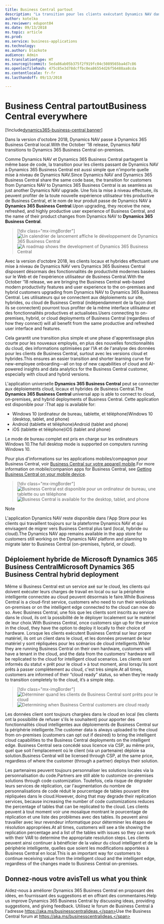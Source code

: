 ```yaml
---
title: Business Central partout
description: "La transition pour les clients exécutant Dynamics NAV dans Dynamics 365 Business Central est aussi simple que n'importe quelle mise à niveau de Dynamics NAV."
author: kotelko
ms.reviewer: edupont04
ms.date: 09/13/2018
ms.topic: article
ms.prod: 
ms.service: business-applications
ms.technology: 
ms.author: blazkote
audience: Admin
ms.translationtype: HT
ms.sourcegitcommit: 5eda86ab05b375f2f919fc04c5089565ba4d7c86
ms.openlocfilehash: 475c85e3d78dcffbc0ea86554d26f56488aa8cda
ms.contentlocale: fr-fr
ms.lasthandoff: 09/13/2018

---
```

#  <a name="business-central-everywhere"></a><span data-ttu-id="edc3d-103">Business Central partout</span><span class="sxs-lookup"><span data-stu-id="edc3d-103">Business Central everywhere</span></span>

[!include[dynamics365-business-central banner](../includes/dynamics365-business-central.md)]

<span data-ttu-id="edc3d-104">Dans la version d'octobre 2018, Dynamics NAV passe à Dynamics 365 Business Central local.</span><span class="sxs-lookup"><span data-stu-id="edc3d-104">With the October '18 release, Dynamics NAV transitions to Dynamics 365 Business Central on-premises.</span></span>  

<span data-ttu-id="edc3d-105">Comme Dynamics NAV et Dynamics 365 Business Central partagent la même base de code, la transition pour les clients passant de Dynamics NAV à Dynamics 365 Business Central est aussi simple que n'importe quelle mise à niveau de Dynamics NAV.</span><span class="sxs-lookup"><span data-stu-id="edc3d-105">Since Dynamics NAV and Dynamics 365 Business Central share the same code base, the transition for customers from Dynamics NAV to Dynamics 365 Business Central is as seamless as just another Dynamics NAV upgrade.</span></span> <span data-ttu-id="edc3d-106">Une fois la mise à niveau effectuée, ils peuvent profiter de la toute nouvelle expérience utilisateur très productive de Business Central, et le nom de leur produit passe de Dynamics NAV à **Dynamics 365 Business Central**.</span><span class="sxs-lookup"><span data-stu-id="edc3d-106">Upon upgrading, they receive the new, refreshed, and highly productive user experience of Business Central, and the name of their product changes from Dynamics NAV to **Dynamics 365 Business Central**.</span></span>  

> [!div class="mx-imgBorder"]
> <span data-ttu-id="edc3d-107">![Un calendrier de lancement affiche le développement de Dynamics 365 Business Central](media/dynamics-nav-transitions-dynamics365-business-central-premises-1.png "Un calendrier de lancement affiche le développement de Dynamics 365 Business Central")</span><span class="sxs-lookup"><span data-stu-id="edc3d-107">![A roadmap shows the development of Dynamics 365 Business Central](media/dynamics-nav-transitions-dynamics365-business-central-premises-1.png "A roadmap shows the development of Dynamics 365 Business Central")</span></span>

<span data-ttu-id="edc3d-108">Avec la version d'octobre 2018, les clients locaux et hybrides effectuant une mise à niveau de Dynamics NAV vers Dynamics 365 Business Central disposent désormais des fonctionnalités de productivité modernes basées sur le Web et de l'expérience utilisateur de Business Central.</span><span class="sxs-lookup"><span data-stu-id="edc3d-108">With the October '18 release, we are bringing the Business Central web-based modern productivity features and user experience to the on-premises and hybrid customers upgrading from Dynamics NAV to Dynamics 365 Business Central.</span></span> <span data-ttu-id="edc3d-109">Les utilisateurs qui se connectent aux déploiements sur site, hybrides, ou cloud de Business Central (indépendamment de la façon dont ils se connectent) pourront tous profiter de la même interface utilisateur et des fonctionnalités productives et actualisées.</span><span class="sxs-lookup"><span data-stu-id="edc3d-109">Users connecting to on-premises, hybrid, or cloud deployments of Business Central (regardless of how they connect) will all benefit from the same productive and refreshed user interface and features.</span></span>  

<span data-ttu-id="edc3d-110">Cela garantit une transition plus simple et une phase d'apprentissage plus courte pour les nouveaux employés, en plus des nouvelles fonctionnalités du cloud, des informations optimisées par l'IA et de l'analyse des données pour les clients de Business Central, surtout avec les versions cloud et hybrides.</span><span class="sxs-lookup"><span data-stu-id="edc3d-110">This ensures an easier transition and shorter learning curve for new-employee onboarding—all on top of new capabilities of cloud and AI-powered insights and data analytics for the Business Central customer, especially with cloud and hybrid versions.</span></span>

<span data-ttu-id="edc3d-111">L'application universelle **Dynamics 365 Business Central** peut se connecter aux déploiements cloud, locaux et hybrides de Business Central.</span><span class="sxs-lookup"><span data-stu-id="edc3d-111">The **Dynamics 365 Business Central** universal app is able to connect to cloud, on-premises, and hybrid deployments of Business Central.</span></span> <span data-ttu-id="edc3d-112">Cette application est disponible pour :</span><span class="sxs-lookup"><span data-stu-id="edc3d-112">That app is available for:</span></span>

-   <span data-ttu-id="edc3d-113">Windows 10 (ordinateur de bureau, tablette, et téléphone)</span><span class="sxs-lookup"><span data-stu-id="edc3d-113">Windows 10 (desktop, tablet, and phone)</span></span>
-   <span data-ttu-id="edc3d-114">Android (tablette et téléphone)</span><span class="sxs-lookup"><span data-stu-id="edc3d-114">Android (tablet and phone)</span></span>
-   <span data-ttu-id="edc3d-115">iOS (tablette et téléphone)</span><span class="sxs-lookup"><span data-stu-id="edc3d-115">iOS (tablet and phone)</span></span>  

<span data-ttu-id="edc3d-116">Le mode de bureau complet est pris en charge sur les ordinateurs Windows 10.</span><span class="sxs-lookup"><span data-stu-id="edc3d-116">The full desktop mode is supported on computers running Windows 10.</span></span>

<span data-ttu-id="edc3d-117">Pour plus d'informations sur les applications mobiles/compagnon pour Business Central, voir [Business Central sur votre appareil mobile](https://docs.microsoft.com/dynamics365/business-central/install-mobile-app).</span><span class="sxs-lookup"><span data-stu-id="edc3d-117">For more information on mobile/companion apps for Business Central, see [Getting Business Central on your mobile device](https://docs.microsoft.com/dynamics365/business-central/install-mobile-app).</span></span>

> [!div class="mx-imgBorder"]
> <span data-ttu-id="edc3d-118">![Business Central est disponible pour un ordinateur de bureau, une tablette ou un téléphone](media/bc-everywhere.png "Business Central est disponible pour un ordinateur de bureau, une tablette ou un téléphone")</span><span class="sxs-lookup"><span data-stu-id="edc3d-118">![Business Central is available for the desktop, tablet, and phone](media/bc-everywhere.png "Business Central is available for the desktop, tablet, and phone")</span></span>

> [!NOTE]
> <span data-ttu-id="edc3d-119">L'application Dynamics NAV reste disponible dans l'App Store pour les clients qui travaillent toujours sur la plateforme Dynamics NAV et qui envisagent de migrer vers Business Central plus tard (local, hybride ou cloud).</span><span class="sxs-lookup"><span data-stu-id="edc3d-119">The Dynamics NAV app remains available in the app store for customers still working on the Dynamics NAV platform and planning to migrate later to Business Central (on-premises, hybrid, or cloud).</span></span>  

## <a name="microsoft-dynamics-365-business-central-hybrid-deployment"></a><span data-ttu-id="edc3d-120">Déploiement hybride de Microsoft Dynamics 365 Business Central</span><span class="sxs-lookup"><span data-stu-id="edc3d-120">Microsoft Dynamics 365 Business Central hybrid deployment</span></span>

<span data-ttu-id="edc3d-121">Même si Business Central est un service axé sur le cloud, les clients qui doivent exécuter leurs charges de travail en local ou sur la périphérie intelligente connectée au cloud peuvent désormais le faire.</span><span class="sxs-lookup"><span data-stu-id="edc3d-121">While Business Central is a cloud-first service, customers who need to run their workloads on-premises or on the intelligent edge connected to the cloud can now do so.</span></span> <span data-ttu-id="edc3d-122">Avec Business Central, une fois que les clients sont inscrits au service dans le cloud, ils ont la possibilité de le déployer localement sur le matériel de leur choix.</span><span class="sxs-lookup"><span data-stu-id="edc3d-122">With Business Central, once customers sign up for the service in the cloud, they have the option to deploy it locally to their choice of hardware.</span></span> <span data-ttu-id="edc3d-123">Lorsque les clients exécutent Business Central sur leur propre matériel, ils ont un client dans le cloud, et les données provenant de leur matériel y sont répliquées pour les scénarios de cloud intelligents.</span><span class="sxs-lookup"><span data-stu-id="edc3d-123">While they are running Business Central on their own hardware, customers will have a tenant in the cloud, and the data from the customers' hardware will be replicated to the cloud for intelligent cloud scenarios.</span></span> <span data-ttu-id="edc3d-124">Les clients sont informés du statut « prêt pour le cloud » à tout moment, ainsi lorsqu'ils sont prêts à passer complètement au cloud, c'est très simple.</span><span class="sxs-lookup"><span data-stu-id="edc3d-124">At all times, customers are informed of their “cloud ready” status, so when they’re ready to transition completely to the cloud, it’s a simple step.</span></span>  

> [!div class="mx-imgBorder"]
> <span data-ttu-id="edc3d-125">![Déterminer quand les clients de Business Central sont prêts pour le cloud](media/dynamics365-business-central-available-premises-1.png "Déterminer quand les clients de Business Central sont prêts pour le cloud")</span><span class="sxs-lookup"><span data-stu-id="edc3d-125">![Determining when Business Central customers are cloud ready](media/dynamics365-business-central-available-premises-1.png "Determining when Business Central customers are cloud ready")</span></span>

<span data-ttu-id="edc3d-126">Les données client sont toujours chargées dans le cloud en local (les clients ont la possibilité de refuser s'ils le souhaitent) pour apporter des fonctionnalités cloud intelligentes aux déploiements de Business Central sur la périphérie intelligente.</span><span class="sxs-lookup"><span data-stu-id="edc3d-126">The customer data is always uploaded to the cloud from on-premises (customers can opt out if desired) to bring the intelligent cloud capabilities to the Business Central deployments on the intelligent edge.</span></span> <span data-ttu-id="edc3d-127">Business Central sera concédé sous licence via CSP, au même prix, quel que soit l'emplacement où le client (via un partenaire) déploie sa solution.</span><span class="sxs-lookup"><span data-stu-id="edc3d-127">Business Central will be licensed through CSP, at the same price, regardless of where the customer (through a partner) deploys their solution.</span></span>  

<span data-ttu-id="edc3d-128">Les partenaires peuvent toujours personnaliser les solutions locales via la personnalisation du code.</span><span class="sxs-lookup"><span data-stu-id="edc3d-128">Partners are still able to customize on-premises solutions through code customization.</span></span> <span data-ttu-id="edc3d-129">Toutefois, cela risque de dégrader leurs services de réplication, car l'augmentation du nombre de personnalisations de code réduit le pourcentage de tables pouvant être répliquées dans le cloud.</span><span class="sxs-lookup"><span data-stu-id="edc3d-129">However, doing that may degrade their replication services, because increasing the number of code customizations reduces the percentage of tables that can be replicated to the cloud.</span></span> <span data-ttu-id="edc3d-130">Les clients peuvent à tout moment voir une mosaïque montrant le pourcentage de réplication et une liste des problèmes avec des tables. Ils peuvent ainsi travailler avec leur revendeur informatique pour déterminer les étapes de résolution appropriées.</span><span class="sxs-lookup"><span data-stu-id="edc3d-130">At all times, customers will see a tile showing the replication percentage and a list of the tables with issues so they can work with their VAR to determine the appropriate resolution steps.</span></span> <span data-ttu-id="edc3d-131">Les clients peuvent ainsi continuer à bénéficier de la valeur du cloud intelligent et de la périphérie intelligente, quelles que soient les modifications apportées à Business Central en local.</span><span class="sxs-lookup"><span data-stu-id="edc3d-131">This is an important way for customers to continue receiving value from the intelligent cloud and the intelligent edge, regardless of the changes made to Business Central on-premises.</span></span>   

## <a name="tell-us-what-you-think"></a><span data-ttu-id="edc3d-132">Donnez-nous votre avis</span><span class="sxs-lookup"><span data-stu-id="edc3d-132">Tell us what you think</span></span>
<span data-ttu-id="edc3d-133">Aidez-nous à améliorer Dynamics 365 Business Central en proposant des idées, en fournissant des suggestions et en offrant des commentaires.</span><span class="sxs-lookup"><span data-stu-id="edc3d-133">Help us improve Dynamics 365 Business Central by discussing ideas, providing suggestions, and giving feedback.</span></span> <span data-ttu-id="edc3d-134">Utilisez le forum de Business Central à l'adresse https://aka.ms/businesscentralideas.</span><span class="sxs-lookup"><span data-stu-id="edc3d-134">Use the Business Central forum at https://aka.ms/businesscentralideas.</span></span>

